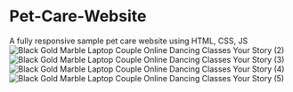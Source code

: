 # Pet-Care-Website
A fully responsive sample pet care website using HTML, CSS, JS
![Black Gold Marble Laptop Couple Online Dancing Classes Your Story (2)](https://user-images.githubusercontent.com/96364290/191959677-45b00a4d-7470-4369-8e2e-c835ded59039.jpg)
![Black Gold Marble Laptop Couple Online Dancing Classes Your Story (3)](https://user-images.githubusercontent.com/96364290/191959670-25e0e239-1c27-4ab7-bede-7e662cbbe47a.jpg)
![Black Gold Marble Laptop Couple Online Dancing Classes Your Story (4)](https://user-images.githubusercontent.com/96364290/191959680-920c5608-7b9c-44e8-af3d-85f342ea2b25.jpg)
![Black Gold Marble Laptop Couple Online Dancing Classes Your Story (5)](https://user-images.githubusercontent.com/96364290/191960815-e5cddf26-6403-4941-a5f3-45a7f7a0ae3b.jpg)
